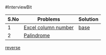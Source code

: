#InterviewBit


S.No |  Problems              |     Solution
-----|------------------------| --------------------------------------------------------------------------
1 |[Excel column number](https://www.interviewbit.com/problems/excel-column-number/) | [base](https://github.com/thakurshilpa/InterviewBit/blob/master/solution/Excel_Column_number)
2 |[Palindrome](https://www.interviewbit.com/problems/palindrome-integer/)|
[reverse](https://github.com/thakurshilpa/InterviewBit/blob/master/solution/reverseOfNumber)
